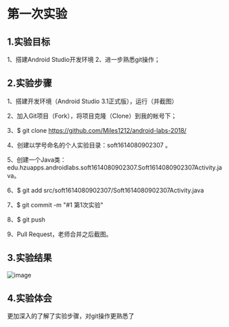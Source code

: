 # 第一次实验
## 1.实验目标
 1、搭建Android Studio开发环境
 2、进一步熟悉git操作；
## 2.实验步骤
 1、搭建开发环境（Android Studio 3.1正式版），运行（并截图）
 
 2、加入Git项目（Fork），将项目克隆（Clone）到我的帐号下；
 
 3、$ git clone https://github.com/Miles1212/android-labs-2018/
 
 4、创建以学号命名的个人实验目录：soft1614080902307 。
 
 5、创建一个Java类：edu.hzuapps.androidlabs.soft1614080902307.Soft1614080902307Activity.java。
 
 6、$ git add src/soft1614080902307/Soft1614080902307Activity.java
 
 7、$ git commit -m "#1 第1次实验" 
 
 8、$ git push
 
 9、Pull Request，老师合并之后截图。
 
## 3.实验结果
 ![image](https://raw.githubusercontent.com/Miles1212/android-labs-2018/master/soft1614080902307/shiyan1.png)
## 4.实验体会
 更加深入的了解了实验步骤，对git操作更熟悉了
